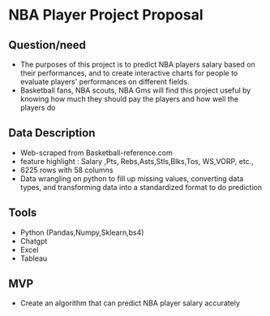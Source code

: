 # NBA Player Project Proposal
## Question/need
- The purposes of this project is to predict NBA players salary based on their performances, and to create interactive charts for people to evaluate players' performances on different fields. 
- Basketball fans, NBA scouts, NBA Gms will find this project useful by knowing how much they should pay the players and how well the players do

## Data Description
- Web-scraped from Basketball-reference.com 
- feature highlight : Salary ,Pts, Rebs,Asts,Stls,Blks,Tos, WS,VORP, etc.,
- 6225 rows with 58 columns
- Data wrangling on python to fill up missing values, converting data types, and transforming data into a standardized format to do prediction 

## Tools
- Python (Pandas,Numpy,Sklearn,bs4)
- Chatgpt 
- Excel
- Tableau

## MVP
- Create an algorithm that can predict NBA player salary accurately